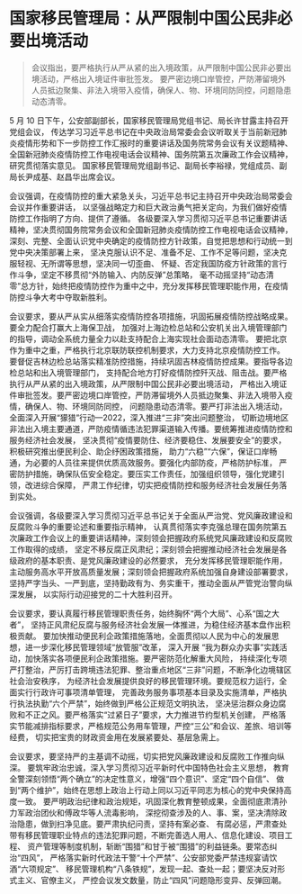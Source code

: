 # 国家移民管理局：从严限制中国公民非必要出境活动

> 会议指出，要严格执行从严从紧的出入境政策，从严限制中国公民非必要出境活动，严格出入境证件审批签发。
> 要严密边境口岸管控，严防滞留境外人员抵边聚集、非法入境带入疫情，确保人、物、环境同防同控，问题隐患动态清零。

5 月 10 日下午，公安部副部长，国家移民管理局党组书记、局长许甘露主持召开党组会议，
传达学习习近平总书记在中央政治局常委会会议听取关于当前新冠肺炎疫情形势和下一步防控工作汇报时的重要讲话及国务院常务会议有关议题精神、
全国新冠肺炎疫情防控工作电视电话会议精神、国务院第五次廉政工作会议精神，研究贯彻落实意见。
国家移民管理局党组副书记、副局长李裕禄，党组成员、副局长尹成基、赵昌华出席会议。

会议强调，在疫情防控的重大紧急关头，习近平总书记主持召开中央政治局常委会会议并作重要讲话，
以坚强战略定力和巨大政治勇气把关定向，为我们做好疫情防控工作指明了方向、提供了遵循。
各级要深入学习贯彻习近平总书记重要讲话精神，坚决贯彻国务院常务会议和全国新冠肺炎疫情防控工作电视电话会议精神，
深刻、完整、全面认识党中央确定的疫情防控方针政策，自觉把思想和行动统一到党中央决策部署上来，
坚决克服认识不足、准备不足、工作不足等问题，坚决克服轻视、无所谓等思想，坚决同一切歪曲、
怀疑、否定我国防疫方针政策的言行作斗争，坚定不移贯彻“外防输入、内防反弹”总策略，
毫不动摇坚持“动态清零”总方针，始终把疫情防控作为重中之中，充分发挥移民管理职能作用，在疫情防控斗争大考中夺取新胜利。

会议要求，要从严从实从细落实疫情防控各项措施，巩固拓展疫情防控战略成果。要全力配合打赢大上海保卫战，
加强对上海边检总站和公安机关出入境管理部门的指导，调动全系统力量全力以赴支持配合上海实现社会面动态清零。
要把北京作为重中之重，严格执行北京联防联控机制要求，大力支持北京疫情防控工作。
要督促吉林边检总站落实精准防控措施，持续巩固吉林疫情防控成果。要指导各边检总站和出入境管理部门，
支持配合地方打好疫情防控歼灭战、阻击战。要严格执行从严从紧的出入境政策，从严限制中国公民非必要出境活动，
严格出入境证件审批签发。要严密边境口岸管控，严防滞留境外人员抵边聚集、非法入境带入疫情，确保人、物、环境同防同控，
问题隐患动态清零。要严打非法出入境活动，全面深入开展“獴猎”行动—2022，深入推进“三非”突出问题整治，
切断边境地区非法出入境主要通道，严防疫情循违法犯罪渠道输入传播。要统筹推进疫情防控和服务经济社会发展，
坚决贯彻“疫情要防住、经济要稳住、发展要安全”的要求，积极研究推出便民利企、助企纾困政策措施，
助力“六稳”“六保”，保证口岸畅通，为必要的人员往来提供优质高效服务。要强化内部防疫，严格防护标准，
严密防护措施，确保队伍安全稳定。要压实工作责任，加强组织领导，强化党建引领，改进综合保障，
严肃工作纪律，切实把疫情防控和服务经济社会发展任务落到实处。

会议强调，各级要深入学习贯彻习近平总书记关于全面从严治党、党风廉政建设和反腐败斗争的重要论述和重要指示精神，
认真贯彻落实李克强总理在国务院第五次廉政工作会议上的重要讲话精神，深刻领会把握政府系统党风廉政建设和反腐败工作取得的成绩，
坚定不移反腐正风肃纪；深刻领会把握推动经济社会发展是各级政府的基本职责、是党风廉政建设的必然要求，
充分发挥移民管理职能作用，主动服务高水平开放高质量发展；深刻领会把握政府系统加强自身建设部署要求，
坚持严字当头、一严到底，坚持勤政有为、务实重干，推动全面从严管党治警向纵深发展，
以实际行动迎接党的二十大胜利召开。

会议要求，要认真履行移民管理职责任务，始终胸怀“两个大局”、心系“国之大者”，
坚持正风肃纪反腐与服务经济社会发展一体推进，为稳住经济基本盘作出积极贡献。
要加快推动便民利企政策措施落地，全面贯彻以人民为中心的发展思想，进一步深化移民管理领域“放管服”改革，
深入开展 “我为群众办实事”实践活动，加快落实各项便民利企政策措施。要严密防范化解重大风险，
持续深化专项严打整治，严厉打击跨境违法犯罪、整治重点地区“三非”问题，不断净化边境辖区社会治安秩序，
为经济社会发展提供良好的移民管理环境。要规范权力运行，全面实行行政许可事项清单管理，
完善政务服务事项基本目录及实施清单，严格执行执法执勤“六个严禁”，始终做到严格公正规范文明执法，
坚决惩治群众身边腐败和不正之风。要严格落实“过紧日子”要求，大力推进节约型机关创建，
严格落实节能减排指标要求，严格规范公务用车管理，严控“三公”和会议、差旅、培训等经费，
切实把宝贵的财政资金用在发展紧要处、基层急需上。

会议要求，要坚持严的主基调不动摇，切实把党风廉政建设和反腐败工作推向纵深。
要筑牢政治忠诚，深入学习贯彻习近平新时代中国特色社会主义思想，
教育全警深刻领悟“两个确立”的决定性意义，增强“四个意识”、坚定“四个自信”、
做到“两个维护”，始终在思想上政治上行动上同以习近平同志为核心的党中央保持高度一致。
要严明政治纪律和政治规矩，巩固深化教育整顿成果，全面彻底肃清孙力军政治团伙和傅政华等人流毒影响，
深挖彻查涉及的人、事、案，坚决清除政治隐患，做到扫净见底。要严肃执纪问责，坚持有案必查、
有腐必惩，严肃查处带有移民管理职业特点的违法犯罪问题，不断完善选人用人、信息化建设、项目工程、
资产管理等制度机制，斩断“围猎”和甘于被“围猎”的利益链条。要常态纠治“四风”，
严格落实新时代政法干警“十个严禁”、公安部党委严禁违规宴请饮酒“六项规定”、
移民管理机构“八条铁规”，发现一起、查处一起；要坚决反对形式主义、官僚主义，
严控会议发文数量，防止“四风”问题隐形变异、反弹回潮。
